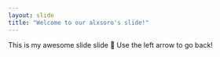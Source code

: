 ```yaml
---
layout: slide
title: "Welcome to our alxsoro's slide!"
---
```

This is my awesome slide slide :tada:
Use the left arrow to go back!
